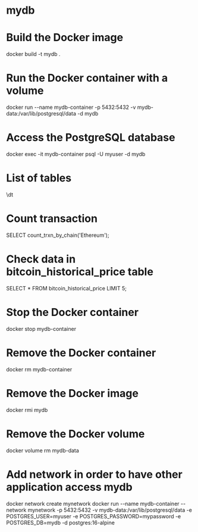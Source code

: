 # mydb

# Build the Docker image
docker build -t mydb .

# Run the Docker container with a volume
docker run --name mydb-container -p 5432:5432 -v mydb-data:/var/lib/postgresql/data -d mydb

# Access the PostgreSQL database
docker exec -it mydb-container psql -U myuser -d mydb

# List of tables
\dt

# Count transaction
SELECT count_trxn_by_chain('Ethereum');

# Check data in bitcoin_historical_price table
SELECT * FROM bitcoin_historical_price
LIMIT 5;

# Stop the Docker container
docker stop mydb-container

# Remove the Docker container
docker rm mydb-container

# Remove the Docker image
docker rmi mydb

# Remove the Docker volume
docker volume rm mydb-data

# Add network in order to have other application access mydb
docker network create mynetwork
docker run --name mydb-container --network mynetwork -p 5432:5432 -v mydb-data:/var/lib/postgresql/data -e POSTGRES_USER=myuser -e POSTGRES_PASSWORD=mypassword -e POSTGRES_DB=mydb -d postgres:16-alpine